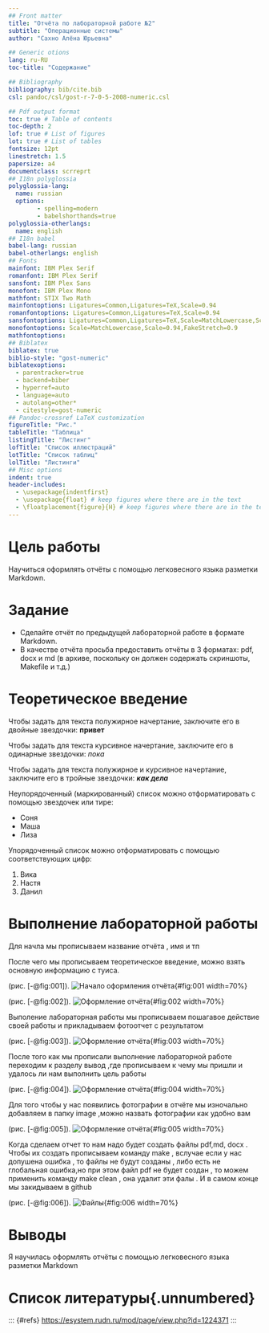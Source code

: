 ```yaml
---
## Front matter
title: "Отчёта по лабораторной работе №2"
subtitle: "Операционные системы"
author: "Сахно Алёна Юрьевна"

## Generic otions
lang: ru-RU
toc-title: "Содержание"

## Bibliography
bibliography: bib/cite.bib
csl: pandoc/csl/gost-r-7-0-5-2008-numeric.csl

## Pdf output format
toc: true # Table of contents
toc-depth: 2
lof: true # List of figures
lot: true # List of tables
fontsize: 12pt
linestretch: 1.5
papersize: a4
documentclass: scrreprt
## I18n polyglossia
polyglossia-lang:
  name: russian
  options:
       	- spelling=modern
       	- babelshorthands=true
polyglossia-otherlangs:
  name: english
## I18n babel
babel-lang: russian
babel-otherlangs: english
## Fonts
mainfont: IBM Plex Serif
romanfont: IBM Plex Serif
sansfont: IBM Plex Sans
monofont: IBM Plex Mono
mathfont: STIX Two Math
mainfontoptions: Ligatures=Common,Ligatures=TeX,Scale=0.94
romanfontoptions: Ligatures=Common,Ligatures=TeX,Scale=0.94
sansfontoptions: Ligatures=Common,Ligatures=TeX,Scale=MatchLowercase,Scale=0.94
monofontoptions: Scale=MatchLowercase,Scale=0.94,FakeStretch=0.9
mathfontoptions:
## Biblatex
biblatex: true
biblio-style: "gost-numeric"
biblatexoptions:
  - parentracker=true
  - backend=biber
  - hyperref=auto
  - language=auto
  - autolang=other*
  - citestyle=gost-numeric
## Pandoc-crossref LaTeX customization
figureTitle: "Рис."
tableTitle: "Таблица"
listingTitle: "Листинг"
lofTitle: "Список иллюстраций"
lotTitle: "Список таблиц"
lolTitle: "Листинги"
## Misc options
indent: true
header-includes:
  - \usepackage{indentfirst}
  - \usepackage{float} # keep figures where there are in the text
  - \floatplacement{figure}{H} # keep figures where there are in the text
---
```


# Цель работы

Научиться оформлять отчёты с помощью легковесного языка разметки Markdown.

# Задание
  - Сделайте отчёт по предыдущей лабораторной работе в формате Markdown.
  - В качестве отчёта просьба предоставить отчёты в 3 форматах: pdf, docx и md (в архиве,
поскольку он должен содержать скриншоты, Makefile и т.д.)

# Теоретическое введение

Чтобы задать для текста полужирное начертание, заключите его в двойные звездочки:
**привет**

Чтобы задать для текста курсивное начертание, заключите его в одинарные звездочки:
*пока*

Чтобы задать для текста полужирное и курсивное начертание, заключите его в тройные
звездочки:
***как дела***

Неупорядоченный (маркированный) список можно отформатировать с помощью звездочек или тире:
- Соня
- Маша
- Лиза

Упорядоченный список можно отформатировать с помощью соответствующих цифр:
1. Вика
1. Настя
1. Данил

# Выполнение лабораторной работы
Для начла мы прописываем  название отчёта , имя  и тп 

После чего  мы прописываем теоретическое введение, можно взять основную	информацию с туиса.

(рис. [-@fig:001]).
![Начало оформления отчёта](image/1.jpg){#fig:001 width=70%}

(рис. [-@fig:002]).
![Оформление отчёта](image/2.jpg){#fig:002 width=70%}

Выполение лабораторная работы мы прописываем пошагавое действие своей работы и прикладываем фотоотчет с результатом 

(рис. [-@fig:003]).
![Оформление отчёта](image/3.jpg){#fig:003  width=70%}


После того как мы прописали выполнение лабораторной работе переходим к разделу вывод ,где прописываем  к чему мы пришли и удалось ли нам выполнить цель работы 
 
(рис. [-@fig:004]).
![Оформление отчёта](image/4.jpg){#fig:004  width=70%}

Для того чтобы у нас появились фотографии в отчёте мы изночально добавляем в папку image ,можно назвать фотографии как удобно вам

(рис. [-@fig:005]).
![Оформление отчёта](image/5.jpg){#fig:005  width=70%}

Когда сделаем отчет то нам надо будет создать файлы pdf,md, docx . Чтобы их создать прописываем команду make , вслучае если у нас допушена ошибка , то файлы не будут созданы , либо есть не глобальная ошибка,но при этом файл pdf не будет создан , то можем применить команду make clean , она удалит эти фалы .
И в самом конце мы закидываем в github

(рис. [-@fig:006]).
![Файлы](image/6.jpg){#fig:006  width=70%}

# Выводы
Я научилась оформлять отчёты с помощью легковесного языка разметки Markdown

# Список литературы{.unnumbered}

::: {#refs} https://esystem.rudn.ru/mod/page/view.php?id=1224371
::: 
